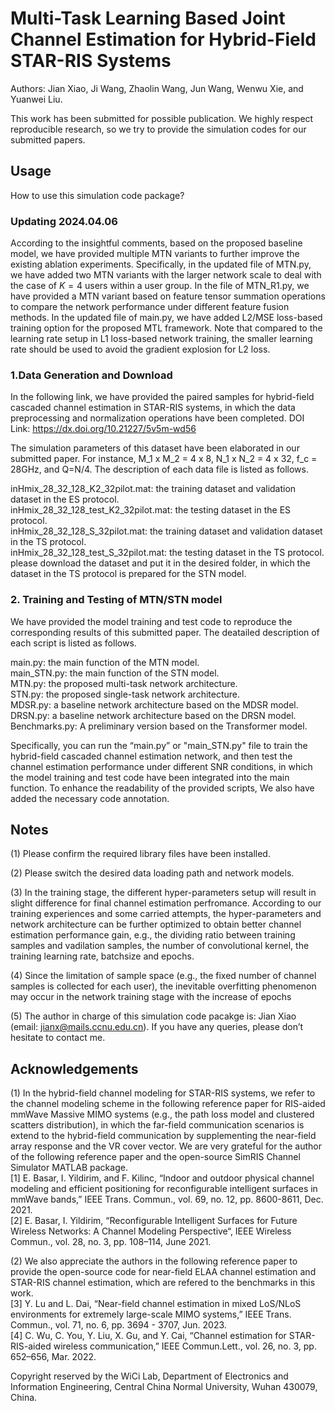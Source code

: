 # Multi-Task Learning Based Joint Channel Estimation for Hybrid-Field STAR-RIS Systems
Authors: Jian Xiao, Ji Wang, Zhaolin Wang, Jun Wang, Wenwu Xie, and Yuanwei Liu.

This work has been submitted for possible publication. We highly respect reproducible research, so we try to provide the simulation codes for our submitted papers.

## Usage
How to use this simulation code package?

### Updating 2024.04.06

According to the insightful comments, based on the proposed baseline model, we have provided multiple MTN variants to further improve the existing ablation experiments. Specifically, in the updated file of MTN.py, we have added two MTN variants with the larger network scale to deal with the case of $K=4$ users within a user group. In the file of MTN_R1.py, we have provided a MTN variant based on feature tensor summation operations to compare the network performance under different feature fusion methods. In the updated file of main.py, we have added L2/MSE loss-based training option for the proposed MTL framework. Note that compared to the learning rate setup in L1 loss-based network training, the smaller learning rate should be used to avoid the gradient explosion for L2 loss.

### 1.Data Generation and Download

In the following link, we have provided the paired samples for hybrid-field cascaded channel estimation in STAR-RIS systems, in which the data preprocessing and normalization operations have been completed.
DOI Link: https://dx.doi.org/10.21227/5v5m-wd56

The simulation parameters of this dataset have been elaborated in our submitted paper. For instance, M_1 x M_2 = 4 x 8, N_1 x N_2 = 4 x 32, f_c = 28GHz, and Q=N/4.  The  description of each data file is listed as follows.

inHmix_28_32_128_K2_32pilot.mat: the training dataset and validation dataset in the ES protocol.<br/>
inHmix_28_32_128_test_K2_32pilot.mat: the testing dataset in the ES protocol.<br/>
inHmix_28_32_128_S_32pilot.mat: the training dataset and validation dataset in the TS protocol.<br/>
inHmix_28_32_128_test_S_32pilot.mat: the testing dataset in the TS protocol.<br/>
please download the dataset and put it in the desired folder, in which the dataset in the TS protocol is prepared for the STN model.

### 2. Training and Testing of MTN/STN model

We have provided the model training and test code to reproduce the corresponding results of this submitted paper. The deatailed description of each script is listed as follows.

main.py: the main function of the MTN model.<br/>
main_STN.py: the main function of the STN model.<br/>
MTN.py: the proposed multi-task network architecture.<br/>
STN.py: the proposed single-task network architecture.<br/>
MDSR.py: a baseline network architecture based on the MDSR model.<br/>
DRSN.py: a baseline network architecture based on the DRSN model.<br/>
Benchmarks.py: A preliminary version based on the Transformer model.<br/>

Specifically, you can run the “main.py” or "main_STN.py" file to train the hybrid-field cascaded channel estimation network, and then test the channel estimation performance under different SNR conditions, in which the model training and test code have been integrated into the main function. To enhance the readability of the provided scripts, We also have added the necessary code annotation.

## Notes 

(1)	Please confirm the required library files have been installed.

(2)	Please switch the desired data loading path and network models.

(3) In the training stage, the different hyper-parameters setup will result in slight difference for final channel estimation perfromance. According to our training experiences and some carried attempts, the hyper-parameters and network architecture can be further optimized to obtain better channel estimation performance gain, e.g., the dividing ratio between training samples and vadilation samples, the number of convolutional kernel, the training learning rate, batchsize and epochs.

(4) Since the limitation of sample space (e.g., the fixed number of channel samples is collected for each user), the inevitable overfitting phenomenon may occur in the network training stage with the increase of epochs

(5) The author in charge of this simulation code pacakge is: Jian Xiao (email: jianx@mails.ccnu.edu.cn). If you have any queries, please don’t hesitate to contact me.

## Acknowledgements

(1) In the hybrid-field channel modeling for STAR-RIS systems, we refer to the channel modeling scheme in the following reference paper for RIS-aided mmWave Massive MIMO systems (e.g., the path loss model and clustered scatters distribution), in which the far-field communication scenarios is extend to the hybrid-field communication by supplementing the near-field array response and the VR cover vector. We are very grateful for the author of the following reference paper and the open-source SimRIS Channel Simulator MATLAB package.<br/>
[1] E. Basar, I. Yildirim, and F. Kilinc, “Indoor and outdoor physical channel modeling and efficient positioning for reconfigurable intelligent surfaces in mmWave bands,” IEEE Trans. Commun., vol. 69, no. 12, pp. 8600-8611, Dec. 2021.<br/>
[2] E. Basar, I. Yildirim, “Reconfigurable Intelligent Surfaces for Future Wireless Networks: A Channel Modeling Perspective“, IEEE Wireless Commun., vol. 28, no. 3, pp. 108–114, June 2021.<br/>

(2) We also appreciate the authors in the following reference paper to provide the open-source code for near-field ELAA channel estimation and STAR-RIS channel estimation, which are refered to the benchmarks in this work.<br/>
[3] Y. Lu and L. Dai, “Near-field channel estimation in mixed LoS/NLoS environments for extremely large-scale MIMO systems,” IEEE Trans. Commun., vol. 71, no. 6, pp. 3694 - 3707, Jun. 2023.<br/>
[4] C. Wu, C. You, Y. Liu, X. Gu, and Y. Cai, “Channel estimation for STAR-RIS-aided wireless communication,” IEEE Commun.Lett., vol. 26, no. 3, pp. 652–656, Mar. 2022.

Copyright reserved by the WiCi Lab, Department of Electronics and Information Engineering, Central China Normal University, Wuhan 430079, China.
